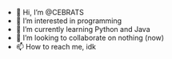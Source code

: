 - 👋 Hi, I’m @CEBRATS
- 👀 I’m interested in programming
- 🌱 I’m currently learning Python and Java
- 💞️ I’m looking to collaborate on nothing (now)
- 📫 How to reach me, idk
